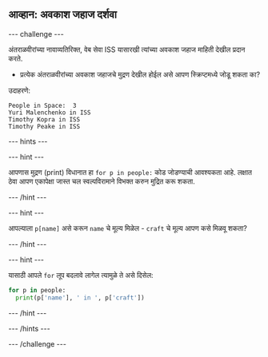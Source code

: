 ## आव्हान: अवकाश जहाज दर्शवा

--- challenge ---

अंतराळवीरांच्या नावाव्यतिरिक्त, वेब सेवा ISS यासारखी त्यांच्या अवकाश जहाज माहिती देखील प्रदान करते.

+ प्रत्येक अंतराळवीरांच्या अवकाश जहाजचे मुद्रण देखील होईल असे आपण स्क्रिप्टमध्ये जोडू शकता का? 

उदाहरणे:

    People in Space:  3
    Yuri Malenchenko in ISS
    Timothy Kopra in ISS
    Timothy Peake in ISS
    

--- hints ---


--- hint ---

आपणास मुद्रण (print) विधानात हा `for p in people:` कोड जोडण्याची आवश्यकता आहे. लक्षात ठेवा आपण एकापेक्षा जास्त चल स्वल्पविरामाने विभक्त करुन मुद्रित करू शकता.

--- /hint ---

--- hint ---

आपल्याला `p[name]` असे करून `name` चे मूल्य मिळेल - `craft` चे मूल्य आपण कसे मिळवू शकता?

--- /hint ---

--- hint ---

यासाठी आपले `for` लूप बदलावे लागेल त्यामुळे ते असे दिसेल:

```python
for p in people:
  print(p['name'], ' in ', p['craft'])
```

--- /hint ---

--- /hints ---

--- /challenge ---